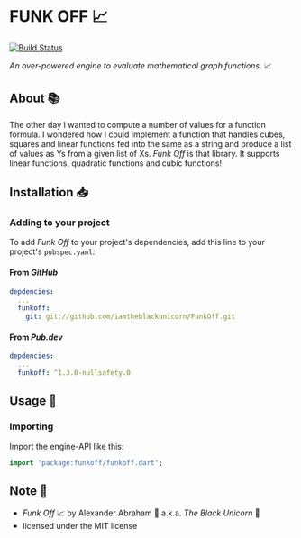 # FUNK OFF :chart_with_upwards_trend:

[![Build Status](https://travis-ci.com/iamtheblackunicorn/FunkOff.svg?branch=main)](https://travis-ci.com/iamtheblackunicorn/FunkOff)

*An over-powered engine to evaluate mathematical graph functions.* :chart_with_upwards_trend:

## About :books:

The other day I wanted to compute a number of values for a function formula. I wondered how I could implement a function that handles cubes, squares and linear functions fed into the same as a string and produce a list of values as Ys from a given list of Xs. *Funk Off* is that library. It supports linear functions, quadratic functions and cubic functions!

## Installation :inbox_tray:

### Adding to your project

To add *Funk Off* to your project's dependencies, add this line to your project's `pubspec.yaml`:

#### From *GitHub*

```YAML
depdencies:
  ...
  funkoff:
    git: git://github.com/iamtheblackunicorn/FunkOff.git
```

#### From *Pub.dev*

```YAML
depdencies:
  ...
  funkoff: ^1.3.0-nullsafety.0
```

## Usage :hammer:

### Importing

Import the engine-API like this:

```dart
import 'package:funkoff/funkoff.dart';
```

## Note :scroll:

- *Funk Off* 📈 by Alexander Abraham 🖤 a.k.a. *The Black Unicorn* 🦄
- licensed under the MIT license
